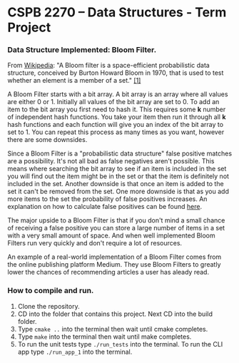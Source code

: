 # CSPB 2270 – Data Structures - Term Project

### Data Structure Implemented: Bloom Filter.

From [Wikipedia](https://en.wikipedia.org/wiki/Bloom_filter): "A Bloom filter is a space-efficient probabilistic data structure, conceived by Burton Howard Bloom in 1970, that is used to test whether an element is a member of a set." [[1]](https://en.wikipedia.org/wiki/Bloom_filter)

A Bloom Filter starts with a bit array. A bit array is an array where all values are either 0 or 1. Initially all values of the bit array are set to 0. To add an item to the bit array you first need to hash it. This requires some **k** number of independent hash functions. You take your item then run it through all **k** hash functions and each function will give you an index of the bit array to set to 1. You can repeat this process as many times as you want, however there are some downsides.

Since a Bloom Filter is a "probabilistic data structure" false positive matches are a possibility. It's not all bad as false negatives aren't possible. This means where searching the bit array to see if an item is included in the set you will find out the item might be in the set or that the item is definitely not included in the set. Another downside is that once an item is added to the set it can't be removed from the set. One more downside is that as you add more items to the set the probability of false positives increases. An explanation on how to calculate false positives can be found [here](https://en.wikipedia.org/wiki/Bloom_filter#Probability_of_false_positives).

The major upside to a Bloom Filter is that if you don't mind a small chance of receiving a false positive you can store a large number of items in a set with a very small amount of space. And when well implemented Bloom Filters run very quickly and don't require a lot of resources. 

An example of a real-world implementation of a Bloom Filter comes from the online publishing platform Medium. They use Bloom Filters to greatly lower the chances of recommending articles a user has aleady read.

### How to compile and run.

1. Clone the repository.
2. CD into the folder that contains this project. Next CD into the build folder.
3. Type `cmake ..` into the terminal then wait until cmake completes.
4. Type `make` into the terminal then wait until make completes.
5. To run the unit tests type `./run_tests` into the terminal. To run the CLI app type `./run_app_1` into the terminal.